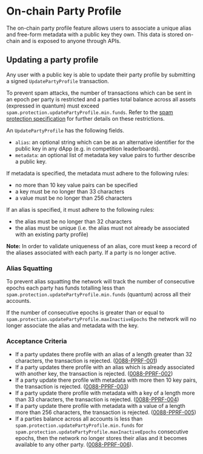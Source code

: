 # On-chain Party Profile

The on-chain party profile feature allows users to associate a unique alias and free-form metadata with a public key they own. This data is stored on-chain and is exposed to anyone through APIs.


## Updating a party profile

Any user with a public key is able to update their party profile by submitting a signed `UpdatePartyProfile` transaction.

To prevent spam attacks, the number of transactions which can be sent in an epoch per party is restricted and a parties total balance across all assets (expressed in quantum) must exceed `spam.protection.updatePartyProfile.min.funds`. Refer to the [spam protection specification](./0062-SPAM-spam_protection.md#party-profile-spam) for further details on these restrictions.

An `UpdatePartyProfile` has the following fields.

- `alias`: an optional string which can be as an alternative identifier for the public key in any dApp (e.g. in competition leaderboards).
- `metadata`: an optional list of metadata key value pairs to further describe a public key.

If metadata is specified, the metadata must adhere to the following rules:

- no more than 10 key value pairs can be specified
- a key must be no longer than 33 characters
- a value must be no longer than 256 characters

If an alias is specified, it must adhere to the following rules:

- the alias must be no longer than 32 characters
- the alias must be unique (i.e. the alias must not already be associated with an existing party profile)

**Note:**
In order to validate uniqueness of an alias, core must keep a record of the aliases associated with each party. If a party is no longer active.

### Alias Squatting

To prevent alias squatting the network will track the number of consecutive epochs each party has funds totalling less than `spam.protection.updatePartyProfile.min.funds` (quantum) across all their accounts.

If the number of consecutive epochs is greater than or equal to `spam.protection.updatePartyProfile.maxInactiveEpochs` the network will no longer associate the alias and metadata with the key.

### Acceptance Criteria

- If a party updates there profile with an alias of a length greater than 32 characters, the transaction is rejected. (<a name="0088-PPRF-001" href="#0088-PPRF-001">0088-PPRF-001</a>)
- If a party updates there profile with an alias which is already associated with another key, the transaction is rejected. (<a name="0088-PPRF-002" href="#0088-PPRF-002">0088-PPRF-002</a>)
- If a party update there profile with metadata with more then 10 key pairs, the transaction is rejected. (<a name="0088-PPRF-003" href="#0088-PPRF-003">0088-PPRF-003</a>)
- If a party update there profile with metadata with a key of  a length more than 33 characters, the transaction is rejected. (<a name="0088-PPRF-004" href="#0088-PPRF-004">0088-PPRF-004</a>)
- If a party update there profile with metadata with a value of a length more than 256 characters, the transaction is rejected. (<a name="0088-PPRF-005" href="#0088-PPRF-005">0088-PPRF-005</a>)
- If a parties balance across all accounts is less than `spam.protection.updatePartyProfile.min.funds` for `spam.protection.updatePartyProfile.maxInactiveEpochs` consecutive epochs, then the network no longer stores their alias and it becomes available to any other party. (<a name="0088-PPRF-006" href="#0088-PPRF-006">0088-PPRF-006</a>).
